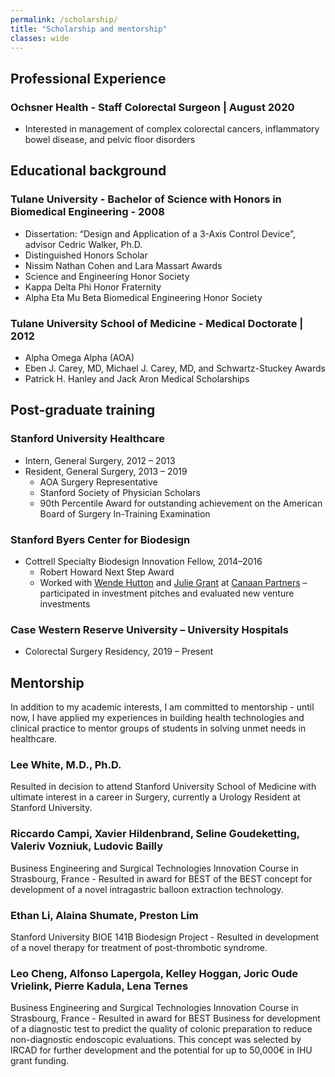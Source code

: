 ```yaml
---
permalink: /scholarship/
title: "Scholarship and mentorship"
classes: wide
---
```

## Professional Experience
### Ochsner Health - Staff Colorectal Surgeon | August 2020
- Interested in management of complex colorectal cancers, inflammatory bowel disease, and pelvic floor disorders

## Educational background
### Tulane University - Bachelor of Science with Honors in Biomedical Engineering - 2008
- Dissertation: “Design and Application of a 3-Axis Control Device”, advisor Cedric Walker, Ph.D.
- Distinguished Honors Scholar
- Nissim Nathan Cohen and Lara Massart Awards
- Science and Engineering Honor Society
- Kappa Delta Phi Honor Fraternity
- Alpha Eta Mu Beta Biomedical Engineering Honor Society

### Tulane University School of Medicine - Medical Doctorate | 2012
- Alpha Omega Alpha (AOA)
- Eben J. Carey, MD, Michael J. Carey, MD, and Schwartz-Stuckey Awards
- Patrick H. Hanley and Jack Aron Medical Scholarships

## Post-graduate training
### Stanford University Healthcare
- Intern, General Surgery, 2012 – 2013
- Resident, General Surgery, 2013 – 2019
	- AOA Surgery Representative
	- Stanford Society of Physician Scholars
	- 90th Percentile Award for outstanding achievement on the American Board of Surgery In-Training Examination

### Stanford Byers Center for Biodesign
- Cottrell Specialty Biodesign Innovation Fellow, 2014–2016
	- Robert Howard Next Step Award
	- Worked with [Wende Hutton](https://www.canaan.com/team/wende-hutton) and [Julie Grant](https://www.canaan.com/team/julie-grant) at [Canaan Partners](https://www.canaan.com/) – participated in investment pitches and evaluated new venture investments

### Case Western Reserve University – University Hospitals
- Colorectal Surgery Residency, 2019 – Present

## Mentorship
In addition to my academic interests, I am committed to mentorship - until now, I have applied my experiences in building health technologies and clinical practice to mentor groups of students in solving unmet needs in healthcare.

### Lee White, M.D., Ph.D.
Resulted in decision to attend Stanford University School of Medicine with ultimate interest in a career in Surgery, currently a Urology Resident at Stanford University.

### Riccardo Campi, Xavier Hildenbrand, Seline Goudeketting, Valeriv Vozniuk, Ludovic Bailly
Business Engineering and Surgical Technologies Innovation Course in Strasbourg, France - Resulted in award for BEST of the BEST concept for development of a novel intragastric balloon extraction technology.

### Ethan Li, Alaina Shumate, Preston Lim
Stanford University BIOE 141B Biodesign Project	- Resulted in development of a novel therapy for treatment of post-thrombotic syndrome.

### Leo Cheng, Alfonso Lapergola, Kelley Hoggan, Joric Oude Vrielink, Pierre Kadula, Lena Ternes
Business Engineering and Surgical Technologies Innovation Course in Strasbourg, France	- Resulted in award for BEST Business for development of a diagnostic test to predict the quality of colonic preparation to reduce non-diagnostic endoscopic evaluations. This concept was selected by IRCAD for further development and the potential for up to 50,000€ in IHU grant funding.